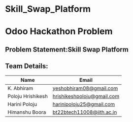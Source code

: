 # Skill_Swap_Platform
# Odoo Hackathon Problem 

## Problem Statement:Skill Swap Platform
## Team Details:

| Name               | Email                         |
|--------------------|-------------------------------|
| K. Abhiram         | yeshobhiram08@gmail.com       |
| Poloju Hrishikesh  | hrishikeshpoloju@gmail.com    |
| Harini Poloju      | harinipoloju25@gmail.com      |
| Himanshu Boora     | bt22btech11008@iith.ac.in     |

